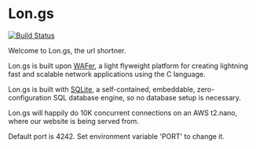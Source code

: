 # Lon.gs

[![Build Status](https://drone.io/github.com/riolet/longs/status.png)](https://drone.io/github.com/riolet/longs/latest)

Welcome to Lon.gs, the url shortner.

Lon.gs is built upon [WAFer](https://github.com/riolet/WAFer), a light flyweight platform for creating lightning fast and scalable network applications using the C language.

Lon.gs is built with [SQLite](https://www.sqlite.org/), a self-contained, embeddable, zero-configuration SQL database engine, so no database setup is necessary.

Lon.gs will happily do 10K concurrent connections on an AWS t2.nano, where our website is being served from.

Default port is 4242. Set environment variable 'PORT' to change it.
